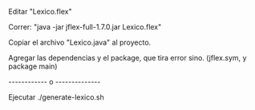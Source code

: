 Editar "Lexico.flex"

Correr: "java -jar jflex-full-1.7.0.jar Lexico.flex"

Copiar el archivo "Lexico.java" al proyecto.

Agregar las dependencias y el package, que tira error sino. (jflex.sym, y package main)

------------ o --------------

Ejecutar ./generate-lexico.sh
